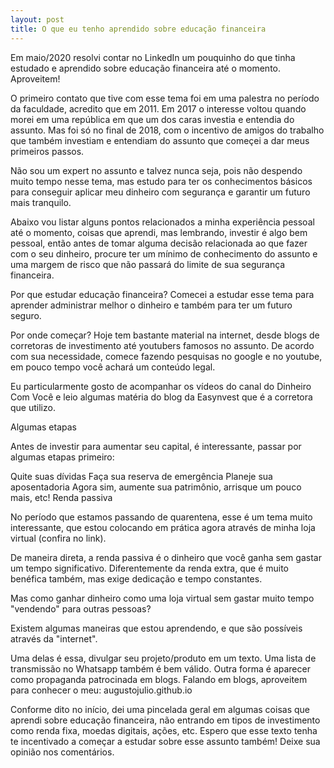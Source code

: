 ```yaml
---
layout: post
title: O que eu tenho aprendido sobre educação financeira
---
```


Em maio/2020 resolvi contar no LinkedIn um pouquinho do que tinha estudado e aprendido sobre educação financeira até o momento. Aproveitem!

O primeiro contato que tive com esse tema foi em uma palestra no período da faculdade, acredito que em 2011. Em 2017 o interesse voltou quando morei em uma república em que um dos caras investia e entendia do assunto. Mas foi só no final de 2018, com o incentivo de amigos do trabalho que também investiam e entendiam do assunto que começei a dar meus primeiros passos.

Não sou um expert no assunto e talvez nunca seja, pois não despendo muito tempo nesse tema, mas estudo para ter os conhecimentos básicos para conseguir aplicar meu dinheiro com segurança e garantir um futuro mais tranquilo.

Abaixo vou listar alguns pontos relacionados a minha experiência pessoal até o momento, coisas que aprendi, mas lembrando, investir é algo bem pessoal, então antes de tomar alguma decisão relacionada ao que fazer com o seu dinheiro, procure ter um mínimo de conhecimento do assunto e uma margem de risco que não passará do limite de sua segurança financeira.

Por que estudar educação financeira?
Comecei a estudar esse tema para aprender administrar melhor o dinheiro e também para ter um futuro seguro.

Por onde começar?
Hoje tem bastante material na internet, desde blogs de corretoras de investimento até youtubers famosos no assunto. De acordo com sua necessidade, comece fazendo pesquisas no google e no youtube, em pouco tempo você achará um conteúdo legal.

Eu particularmente gosto de acompanhar os vídeos do canal do Dinheiro Com Você e leio algumas matéria do blog da Easynvest que é a corretora que utilizo.

Algumas etapas

Antes de investir para aumentar seu capital, é interessante, passar por algumas etapas primeiro:

Quite suas dívidas
Faça sua reserva de emergência
Planeje sua aposentadoria
Agora sim, aumente sua patrimônio, arrisque um pouco mais, etc!
Renda passiva

No período que estamos passando de quarentena, esse é um tema muito interessante, que estou colocando em prática agora através de minha loja virtual (confira no link).

De maneira direta, a renda passiva é o dinheiro que você ganha sem gastar um tempo significativo. Diferentemente da renda extra, que é muito benéfica também, mas exige dedicação e tempo constantes.

Mas como ganhar dinheiro como uma loja virtual sem gastar muito tempo "vendendo" para outras pessoas?

Existem algumas maneiras que estou aprendendo, e que são possíveis através da "internet".

Uma delas é essa, divulgar seu projeto/produto em um texto.
Uma lista de transmissão no Whatsapp também é bem válido.
Outra forma é aparecer como propaganda patrocinada em blogs. 
Falando em blogs, aproveitem para conhecer o meu: augustojulio.github.io

Conforme dito no início, dei uma pincelada geral em algumas coisas que aprendi sobre educação financeira, não entrando em tipos de investimento como renda fixa, moedas digitais, ações, etc. Espero que esse texto tenha te incentivado a começar a estudar sobre esse assunto também! Deixe sua opinião nos comentários.